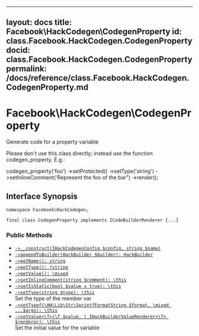 
***

layout: docs
title: Facebook\\HackCodegen\\CodegenProperty
id: class.Facebook.HackCodegen.CodegenProperty
docid: class.Facebook.HackCodegen.CodegenProperty
permalink: /docs/reference/class.Facebook.HackCodegen.CodegenProperty.md
---







# Facebook\\HackCodegen\\CodegenProperty




Generate code for a property variable




Please don't use this class directly;
instead use the function codegen_property.  E.g.:




codegen_property('foo')
->setProtected()
->setType('string')
->setInlineComment('Represent the foo of the bar")
->render();




## Interface Synopsis




``` Hack
namespace Facebook\HackCodegen;

final class CodegenProperty implements ICodeBuilderRenderer {...}
```




### Public Methods




* [` ->__construct(IHackCodegenConfig $config, string $name) `](<class.Facebook.HackCodegen.CodegenProperty.__construct.md>)
* [` ->appendToBuilder(HackBuilder $builder): HackBuilder `](<class.Facebook.HackCodegen.CodegenProperty.appendToBuilder.md>)
* [` ->getName(): string `](<class.Facebook.HackCodegen.CodegenProperty.getName.md>)
* [` ->getType(): ?string `](<class.Facebook.HackCodegen.CodegenProperty.getType.md>)
* [` ->getValue(): \mixed `](<class.Facebook.HackCodegen.CodegenProperty.getValue.md>)
* [` ->setInlineComment(string $comment): \this `](<class.Facebook.HackCodegen.CodegenProperty.setInlineComment.md>)
* [` ->setIsStatic(bool $value = true): \this `](<class.Facebook.HackCodegen.CodegenProperty.setIsStatic.md>)
* [` ->setType(string $type): \this `](<class.Facebook.HackCodegen.CodegenProperty.setType.md>)\
  Set the type of the member var
* [` ->setTypef(\HH\Lib\Str\SprintfFormatString $format, \mixed ...$args): \this `](<class.Facebook.HackCodegen.CodegenProperty.setTypef.md>)
* [` ->setValue<\T>(\T $value, \ IHackBuilderValueRenderer<\T> $renderer): \this `](<class.Facebook.HackCodegen.CodegenProperty.setValue.md>)\
  Set the initial value for the variable